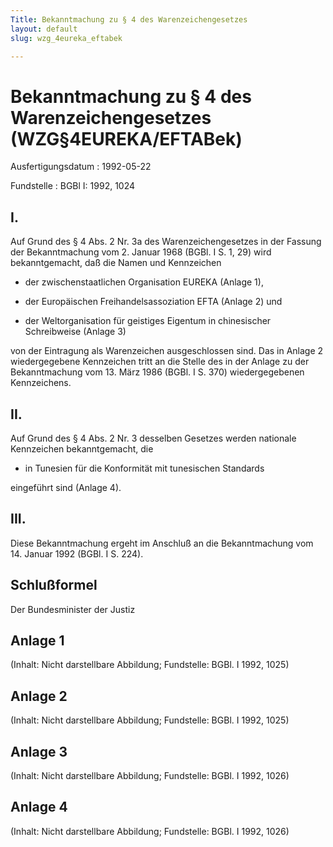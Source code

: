```yaml
---
Title: Bekanntmachung zu § 4 des Warenzeichengesetzes
layout: default
slug: wzg_4eureka_eftabek

---
```


# Bekanntmachung zu § 4 des Warenzeichengesetzes (WZG§4EUREKA/EFTABek)

Ausfertigungsdatum
:   1992-05-22

Fundstelle
:   BGBl I: 1992, 1024



## I.

Auf Grund des § 4 Abs. 2 Nr. 3a des Warenzeichengesetzes in der
Fassung der Bekanntmachung vom 2. Januar 1968 (BGBl. I S. 1, 29) wird
bekanntgemacht, daß die Namen und Kennzeichen

-   der zwischenstaatlichen Organisation EUREKA (Anlage 1),


-   der Europäischen Freihandelsassoziation EFTA (Anlage 2) und


-   der Weltorganisation für geistiges Eigentum in chinesischer
    Schreibweise (Anlage 3)



von der Eintragung als Warenzeichen ausgeschlossen sind.
Das in Anlage 2 wiedergegebene Kennzeichen tritt an die Stelle des in
der Anlage zu der Bekanntmachung vom 13. März 1986 (BGBl. I S. 370)
wiedergegebenen Kennzeichens.


## II.

Auf Grund des § 4 Abs. 2 Nr. 3 desselben Gesetzes werden nationale
Kennzeichen bekanntgemacht, die

-   in Tunesien für die Konformität mit tunesischen Standards



eingeführt sind (Anlage 4).


## III.

Diese Bekanntmachung ergeht im Anschluß an die Bekanntmachung vom 14.
Januar 1992 (BGBl. I S. 224).


## Schlußformel

Der Bundesminister der Justiz


## Anlage 1

(Inhalt: Nicht darstellbare Abbildung;
Fundstelle: BGBl. I 1992, 1025)


## Anlage 2

(Inhalt: Nicht darstellbare Abbildung;
Fundstelle: BGBl. I 1992, 1025)


## Anlage 3

(Inhalt: Nicht darstellbare Abbildung;
Fundstelle: BGBl. I 1992, 1026)


## Anlage 4

(Inhalt: Nicht darstellbare Abbildung;
Fundstelle: BGBl. I 1992, 1026)

